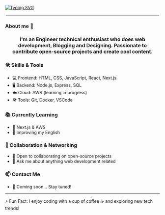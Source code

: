 
[![Typing SVG](https://readme-typing-svg.demolab.com?font=Fira+Code&duration=3000&pause=500&color=FFFFFFE9&width=430&lines=%C2%A1Hey%2C+%3CCoder%2F%3E!+%F0%9F%9A%80;VargasAPI+here+%F0%9F%92%BB)](https://git.io/typing-svg)

<hr style="border: 2px solid white;">
<h3>About me 🧍 </h3>

<h3 align="center">I'm an Engineer technical enthusiast who does web development, Blogging and Designing. Passionate to contribute open-source projects and create cool content.</h3>
<p>

### 🛠️ Skills & Tools  
- 💻 Frontend: HTML, CSS, JavaScript, React, Next.js  
- 🖥️ Backend: Node.js, Express, SQL  
- ☁️ Cloud: AWS (learning in progress)  
- 🛠️ Tools: Git, Docker, VSCode  

### 📚 Currently Learning  
- 🌱 Next.js & AWS  
- 📖 Improving my English  

### 🤝 Collaboration & Networking  
- 👯 Open to collaborating on open-source projects  
- 💬 Ask me about anything web development related  

### 📫 Contact Me  
- 🚀 Coming soon... Stay tuned!  

---

⚡ Fun Fact: I enjoy coding with a cup of coffee ☕ and exploring new tech trends!  
